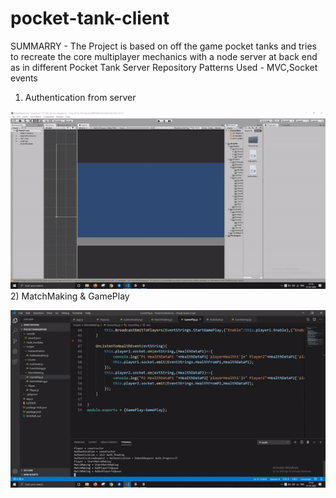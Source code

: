 # pocket-tank-client
SUMMARRY -
The Project is based on off the game pocket tanks and tries to recreate the core multiplayer mechanics with a node server at back end as
in different Pocket Tank Server Repository
Patterns Used - MVC,Socket events

1) Authentication from server 

![](PocketTanks.gif)
2) MatchMaking & GamePlay

![](PocketTanks2.gif)
